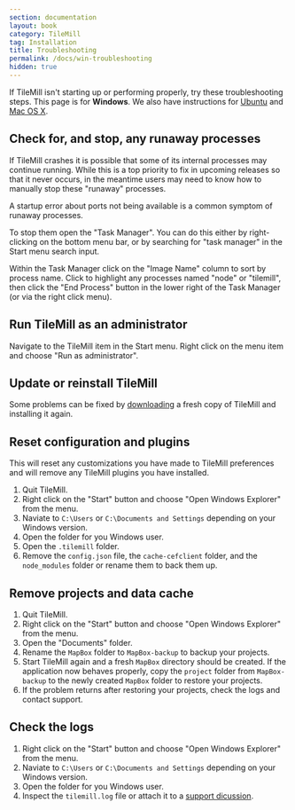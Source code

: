 ```yaml
---
section: documentation
layout: book
category: TileMill
tag: Installation
title: Troubleshooting
permalink: /docs/win-troubleshooting
hidden: true
---
```

If TileMill isn't starting up or performing properly, try these troubleshooting steps. This page is for **Windows**. We also have instructions for [Ubuntu](/tilemill/docs/linux-troubleshooting) and [Mac OS X](/tilemill/docs/mac-troubleshooting).

## Check for, and stop, any runaway processes

If TileMill crashes it is possible that some of its internal processes may continue running. While this is a top priority to fix in upcoming releases so that it never occurs, in the meantime users may need to know how to manually stop these "runaway" processes.

A startup error about ports not being available is a common symptom of runaway processes.

To stop them open the "Task Manager". You can do this either by right-clicking on the bottom menu bar, or by searching for "task manager" in the Start menu search input.

Within the Task Manager click on the "Image Name" column to sort by process name. Click to highlight any processes named "node" or "tilemill", then click the "End Process" button in the lower right of the Task Manager (or via the right click menu).

## Run TileMill as an administrator

Navigate to the TileMill item in the Start menu. Right click on the menu item and choose "Run as administrator".

## Update or reinstall TileMill

Some problems can be fixed by [downloading](http://mapbox.com/tilemill/) a fresh copy of TileMill and installing it again.

## Reset configuration and plugins

This will reset any customizations you have made to TileMill preferences and will remove any TileMill plugins you have installed.

1. Quit TileMill.
2. Right click on the "Start" button and choose "Open Windows Explorer" from the menu.
3. Naviate to `C:\Users` or `C:\Documents and Settings` depending on your Windows version.
4. Open the folder for you Windows user.
5. Open the `.tilemill` folder.
4. Remove the `config.json` file, the `cache-cefclient` folder, and the `node_modules` folder or rename them to back them up.

## Remove projects and data cache

1. Quit TileMill.
2. Right click on the "Start" button and choose "Open Windows Explorer" from the menu.
3. Open the "Documents" folder.
4. Rename the `MapBox` folder to `MapBox-backup` to backup your projects.
5. Start TileMill again and a fresh `MapBox` directory should be created. If the application now behaves properly, copy the `project` folder from `MapBox-backup` to the newly created `MapBox` folder to restore your projects.
6. If the problem returns after restoring your projects, check the logs and contact support.

## Check the logs

1. Right click on the "Start" button and choose "Open Windows Explorer" from the menu.
2. Naviate to `C:\Users` or `C:\Documents and Settings` depending on your Windows version.
3. Open the folder for you Windows user.
4. Inspect the `tilemill.log` file or attach it to a [support dicussion](http://support.mapbox.com/discussions/tilemill).
